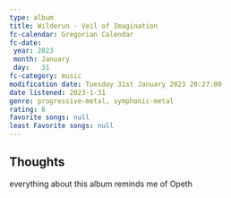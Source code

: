 ```yaml
---
type: album 
title: Wilderun - Veil of Imagination
fc-calendar: Gregorian Calendar
fc-date: 
 year: 2023
 month: January
 day:   31
fc-category: music
modification date: Tuesday 31st January 2023 20:27:00
date listened: 2023-1-31 
genre: progressive-metal, symphonic-metal 
rating: 8
favorite songs: null
least Favorite songs: null
---
```

## Thoughts

everything about this album reminds me of Opeth 